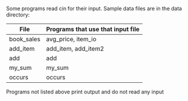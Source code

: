 Some programs read cin for their input.
Sample data files are in the data directory:

| File       | Programs that use that input file |
|------------|-----------------------------------|
| book_sales | avg_price, item_io                |
| add_item   | add_item, add_item2               |
| add        | add                               |
| my_sum     | my_sum                            |
| occurs     | occurs                            |

Programs not listed above print output and do
not read any input

